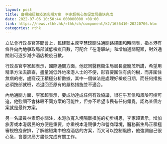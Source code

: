 ```yaml
---
layout: post
title: 審視縮短檢疫酒店期方案　李家超稱心急促當局盡快完成
date: 2022-07-06 10:50:44.000000000 +08:00
link: https://news.rthk.hk/rthk/ch/component/k2/1656410-20220706.htm
categories: rthk
---
```


立法會行政長官答問會上，民建聯主席李慧琼關注通關路綫圖和時間表，指本港有條件向內地爭取局部減低檢疫日數，可配合「在港驛站」和增加通關配額，對外通關則可逐步減少酒店檢疫日數。

行政長官李家超表示，國際通關方面，他認同醫務衞生局局長盧寵茂所講，希望用精準方法去篩查，盡量減低外地來港人士的不便，形容要圍住有病的樹，而非圍住無病的樹，盧寵茂正積極分析數據，其中一個做法是處理好檢疫日期，而任何措施必須按部就班，若退回至原有的嚴格措施並不適合。

內地通關方面，李家超表示，要成功達成任何有效協議，很在乎互信和風險可控可追，他強調不會抹殺不同方案的可能性，但亦不希望市民有任何錯覺，認為某個方案就是最終方案。

另一名議員林素蔚亦關注，本港放寬入境隔離措施的初步構思，李家超表示，增加旅客或本港居民的方便是重要，亦重視本港競爭力和營商環境，醫務衞生局正積極審視檢疫安排，了解縮短集中檢疫酒店的方案，而又可以控制風險，他強調自己很心急，會要求局方盡快完成有關工作。
